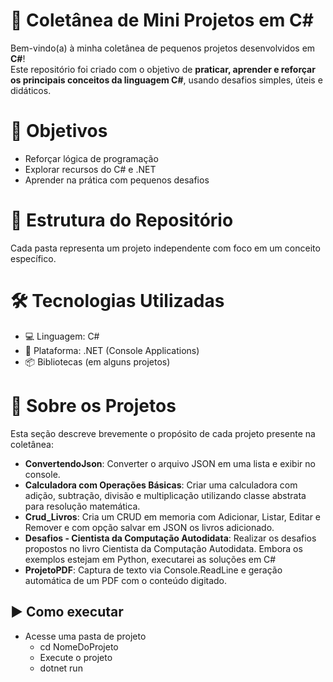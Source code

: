 # 🧩 Coletânea de Mini Projetos em C#
Bem-vindo(a) à minha coletânea de pequenos projetos desenvolvidos em **C#**!  
Este repositório foi criado com o objetivo de **praticar, aprender e reforçar os principais conceitos da linguagem C#**, usando desafios simples, úteis e didáticos.


# 🚀 Objetivos
- Reforçar lógica de programação
- Explorar recursos do C# e .NET
- Aprender na prática com pequenos desafios


# 📁 Estrutura do Repositório
Cada pasta representa um projeto independente com foco em um conceito específico. 


# 🛠 Tecnologias Utilizadas
- 💻 Linguagem: C#
- 🧰 Plataforma: .NET (Console Applications)
- 📦 Bibliotecas (em alguns projetos)


# 📌 Sobre os Projetos
Esta seção descreve brevemente o propósito de cada projeto presente na coletânea:
- **ConvertendoJson**: Converter o arquivo JSON em uma lista e exibir no console.
- **Calculadora com Operações Básicas**: Criar uma calculadora com adição, subtração, divisão e multiplicação utilizando classe abstrata para resolução matemática.
- **Crud_Livros**: Cria um CRUD em memoria com Adicionar, Listar, Editar e Remover e com opção salvar em JSON os livros adicionado.
- **Desafios - Cientista da Computação Autodidata**: Realizar os desafios propostos no livro Cientista da Computação Autodidata. Embora os exemplos estejam em Python, executarei as soluções em C#
- **ProjetoPDF**: Captura de texto via Console.ReadLine e geração automática de um PDF com o conteúdo digitado.


 ## ▶️ Como executar
 - Acesse uma pasta de projeto
   - cd NomeDoProjeto
   - Execute o projeto
   - dotnet run











